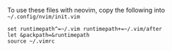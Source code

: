 To use these files with neovim, copy the following into
`~/.config/nvim/init.vim`

```shell
set runtimepath^=~/.vim runtimepath+=~/.vim/after
let &packpath=&runtimepath
source ~/.vimrc
```
